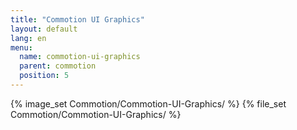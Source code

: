 ```yaml
---
title: "Commotion UI Graphics"
layout: default
lang: en
menu:
  name: commotion-ui-graphics
  parent: commotion
  position: 5
---
```

{% image_set Commotion/Commotion-UI-Graphics/ %}
{% file_set Commotion/Commotion-UI-Graphics/ %}
